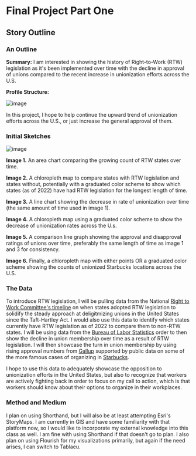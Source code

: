 # Final Project Part One

## Story Outline

### An Outline

**Summary:** I am interested in showing the history of Right-to-Work (RTW) legislation as it's been implemented over time with the decline in approval of unions compared to the recent increase in unionization efforts across the U.S.

**Profile Structure:** 

![image](https://user-images.githubusercontent.com/112908888/192574519-94d62e8a-d276-40b0-951c-db2d43caf729.png)

In this project, I hope to help continue the upward trend of unionization efforts across the U.S., or just increase the general approval of them.

### Initial Sketches

![image](https://user-images.githubusercontent.com/112908888/192574865-4d93fb25-95fa-4569-9a35-dd18b8e01d65.png)

**Image 1.** An area chart comparing the growing count of RTW states over time. 

**Image 2.** A chloropleth map to compare states with RTW legislation and states without, potentially with a graduated color scheme to show which states (as of 2022) have had RTW legislation for the longest length of time.

**Image 3.** A line chart showing the decrease in rate of unionization over time (the same amount of time used in image 1).

**Image 4.** A chloropleth map using a graduated color scheme to show the decrease of unionization rates across the U.s.

**Image 5.** A comparison line graph showing the approval and disapproval ratings of unions over time, preferably the same length of time as image 1 and 3 for consistency.

**Image 6.** Finally, a chloropleth map with either points OR a graduated color scheme showing the counts of unionized Starbucks locations across the U.S.

### The Data

To introduce RTW legislation, I will be pulling data from the National [Right to Work Committee's timeline](https://nrtwc.org/facts/state-right-to-work-timeline-2016/) on when states adopted RTW legislation to solidify the steady approach at deligitmizing unions in the United States since the Taft-Hartley Act. I would also use this data to identify which states currently have RTW legislation as of 2022 to compare them to non-RTW states. I will be using data from the [Bureau of Labor Statistics](https://www.bls.gov/spotlight/2016/union-membership-in-the-united-states/home.htmin) order to then show the decline in union membership over time as a result of RTW legislation. I will then showcase the turn in union membership by using rising approval numbers from [Gallup](https://news.gallup.com/poll/12751/labor-unions.aspx) supported by public data on some of the more famous cases of organizing in [Starbucks](https://unionelections.org/data/starbucks/). 

I hope to use this data to adequately showcase the opposition to unionization efforts in the United States, but also to recognize that workers are actively fighting back in order to focus on my call to action, which is that workers should know about their options to organize in their workplaces.

### Method and Medium

I plan on using Shorthand, but I will also be at least attempting Esri's StoryMaps. I am currently in GIS and have some familiarity with that platform now, so I would like to incorporate my external knowledge into this class as well. I am fine with using Shorthand if that doesn't go to plan. I also plan on using Flourish for my visualizations primarily, but again if the need arises, I can switch to Tablaeu. 

